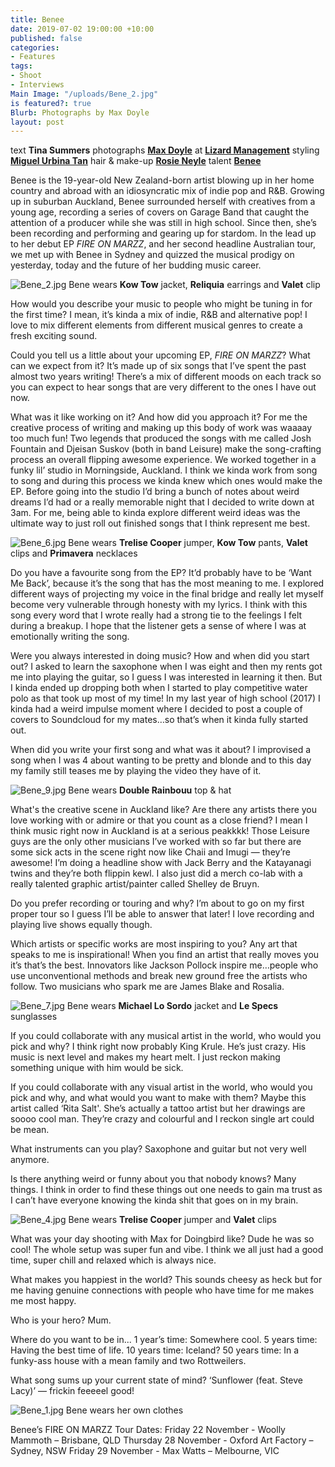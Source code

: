 ```yaml
---
title: Benee
date: 2019-07-02 19:00:00 +10:00
published: false
categories:
- Features
tags:
- Shoot
- Interviews
Main Image: "/uploads/Bene_2.jpg"
is featured?: true
Blurb: Photographs by Max Doyle
layout: post
---
```


text **Tina Summers**
photographs **[Max Doyle](https://www.instagram.com/maxdoyle_photographer/)** at **[Lizard Management](https://www.instagram.com/lizardmanagement/)**
styling **[Miguel Urbina Tan](https://www.instagram.com/miguelurbinatan/)**
hair & make-up **[Rosie Neyle](https://www.instagram.com/rosieneylemakeup/)**
talent **[Benee](https://www.instagram.com/benemusicc/)**

Benee is the 19-year-old New Zealand-born artist blowing up in her home country and abroad with an idiosyncratic mix of indie pop and R&B. Growing up in suburban Auckland, Benee surrounded herself with creatives from a young age, recording a series of covers on Garage Band that caught the attention of a producer while she was still in high school. Since then, she’s been recording and performing and gearing up for stardom. In the lead up to her debut EP *FIRE ON MARZZ*, and her second headline Australian tour, we met up with Benee in Sydney and quizzed the musical prodigy on yesterday, today and the future of her budding music career. 

![Bene_2.jpg](/uploads/Bene_2.jpg)
Bene wears **Kow Tow** jacket, **Reliquia** earrings and **Valet** clip

How would you describe your music to people who might be tuning in for the first time? 
I mean, it’s kinda a mix of indie, R&B and alternative pop! I love to mix different elements from different musical genres to create a fresh exciting sound.
 
Could you tell us a little about your upcoming EP, *FIRE ON MARZZ*? What can we expect from it? 
It’s made up of six songs that I’ve spent the past almost two years writing! There’s a mix of different moods on each track so you can expect to hear songs that are very different to the ones I have out now.
 
What was it like working on it? And how did you approach it? 
For me the creative process of writing and making up this body of work was waaaay too much fun! Two legends that produced the songs with me called Josh Fountain and Djeisan Suskov (both in band Leisure) make the song-crafting process an overall flipping awesome experience. We worked together in a funky lil’ studio in Morningside, Auckland. I think we kinda work from song to song and during this process we kinda knew which ones would make the EP. Before going into the studio I’d bring a bunch of notes about weird dreams I’d had or a really memorable night that I decided to write down at 3am. For me, being able to kinda explore different weird ideas was the ultimate way to just roll out finished songs that I think represent me best.

![Bene_6.jpg](/uploads/Bene_6.jpg)
Bene wears **Trelise Cooper** jumper, **Kow Tow** pants, **Valet** clips and **Primavera** necklaces

Do you have a favourite song from the EP? 
It’d probably have to be ‘Want Me Back’, because it’s the song that has the most meaning to me. I explored different ways of projecting my voice in the final bridge and really let myself become very vulnerable through honesty with my lyrics. I think with this song every word that I wrote really had a strong tie to the feelings I felt during a breakup. I hope that the listener gets a sense of where I was at emotionally writing the song.
 
Were you always interested in doing music? How and when did you start out? 
I asked to learn the saxophone when I was eight and then my rents got me into playing the guitar, so I guess I was interested in learning it then. But I kinda ended up dropping both when I started to play competitive water polo as that took up most of my time! In my last year of high school (2017) I kinda had a weird impulse moment where I decided to post a couple of covers to Soundcloud for my mates…so that’s when it kinda fully started out.
 
When did you write your first song and what was it about? 
I improvised a song when I was 4 about wanting to be pretty and blonde and to this day my family still teases me by playing the video they have of it. 

![Bene_9.jpg](/uploads/Bene_9.jpg)
Bene wears **Double Rainbouu** top & hat

What's the creative scene in Auckland like? Are there any artists there you love working with or admire or that you count as a close friend? 
I mean I think music right now in Auckland is at a serious peakkkk! Those Leisure guys are the only other musicians I’ve worked with so far but there are some sick acts in the scene right now like Chaii and Imugi — they’re awesome! I’m doing a headline show with Jack Berry and the Katayanagi twins and they’re both flippin kewl. I also just did a merch co-lab with a really talented graphic artist/painter called Shelley de Bruyn. 
 
Do you prefer recording or touring and why? 
I’m about to go on my first proper tour so I guess I’ll be able to answer that later! I love recording and playing live shows equally though. 
 
Which artists or specific works are most inspiring to you? 
Any art that speaks to me is inspirational! When you find an artist that really moves you it’s that’s the best. Innovators like Jackson Pollock inspire me…people who use unconventional methods and break new ground free the artists who follow. Two musicians who spark me are James Blake and Rosalia.

![Bene_7.jpg](/uploads/Bene_7.jpg)
Bene wears **Michael Lo Sordo** jacket and **Le Specs** sunglasses

If you could collaborate with any musical artist in the world, who would you pick and why?
I think right now probably King Krule. He’s just crazy. His music is next level and makes my heart melt. I just reckon making something unique with him would be sick. 

If you could collaborate with any visual artist in the world, who would you pick and why, and what would you want to make with them? 
Maybe this artist called ‘Rita Salt'. She’s actually a tattoo artist but her drawings are soooo cool man. They’re crazy and colourful and I reckon single art could be mean.

What instruments can you play? 
Saxophone and guitar but not very well anymore. 
 
Is there anything weird or funny about you that nobody knows? 
Many things. I think in order to find these things out one needs to gain ma trust as I can’t have everyone knowing the kinda shit that goes on in my brain.

![Bene_4.jpg](/uploads/Bene_4.jpg)
Bene wears **Trelise Cooper** jumper and **Valet** clips

What was your day shooting with Max for Doingbird like? 
Dude he was so cool! The whole setup was super fun and vibe. I think we all just had a good time, super chill and relaxed which is always nice.
 
What makes you happiest in the world? 
This sounds cheesy as heck but for me having genuine connections with people who have time for me makes me most happy.

Who is your hero? 
Mum. 
 
Where do you want to be in... 
1 year’s time: Somewhere cool.
5 years time: Having the best time of life.
10 years time: Iceland?
50 years time: In a funky-ass house with a mean family and two Rottweilers. 
 
What song sums up your current state of mind? 
‘Sunflower (feat. Steve Lacy)’ — frickin feeeeel good!

![Bene_1.jpg](/uploads/Bene_1.jpg)
Bene wears her own clothes

Benee’s FIRE ON MARZZ Tour Dates: 
Friday 22 November - Woolly Mammoth – Brisbane, QLD
Thursday 28 November - Oxford Art Factory – Sydney, NSW
Friday 29 November - Max Watts – Melbourne, VIC


